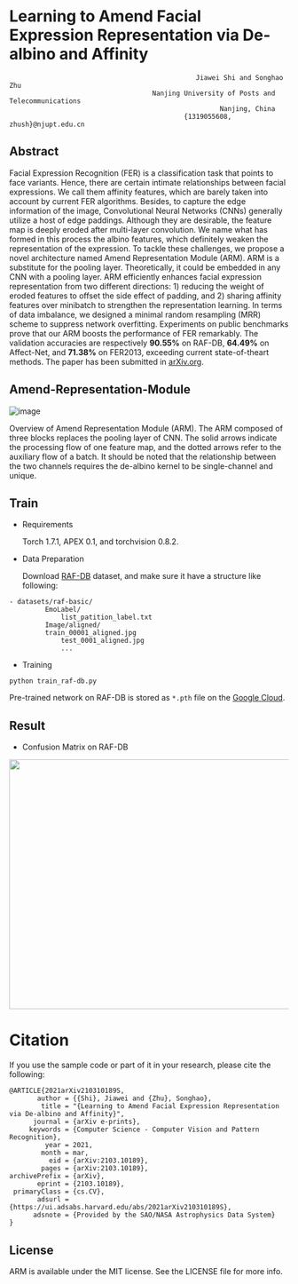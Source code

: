 # Learning to Amend Facial Expression Representation via De-albino and Affinity
                                                   Jiawei Shi and Songhao Zhu
                                        Nanjing University of Posts and Telecommunications
                                                         Nanjing, China
                                                {1319055608, zhush}@njupt.edu.cn


## Abstract
  Facial Expression Recognition (FER) is a classification task that points to face variants. Hence, there are certain
intimate relationships between facial expressions. We call them affinity features, which are barely taken into account
by current FER algorithms. Besides, to capture the edge information of the image, Convolutional Neural Networks
(CNNs) generally utilize a host of edge paddings. Although they are desirable, the feature map is deeply eroded after
multi-layer convolution. We name what has formed in this process the albino features, which definitely weaken the representation
of the expression. To tackle these challenges, we propose a novel architecture named Amend Representation
Module (ARM). ARM is a substitute for the pooling layer. Theoretically, it could be embedded in any CNN
with a pooling layer. ARM efficiently enhances facial expression representation from two different directions: 1) reducing
the weight of eroded features to offset the side effect of padding, and 2) sharing affinity features over minibatch
to strengthen the representation learning. In terms of data imbalance, we designed a minimal random resampling
(MRR) scheme to suppress network overfitting. Experiments on public benchmarks prove that our ARM boosts the
performance of FER remarkably. The validation accuracies are respectively **90.55%** on RAF-DB, **64.49%** on Affect-Net,
and **71.38%** on FER2013, exceeding current state-of-theart methods. The paper has been submitted in [arXiv.org](https://arxiv.org/abs/2103.10189).

## Amend-Representation-Module

![image](https://github.com/sunmusik/Amend-Representation-Module/blob/master/imgs/Net.png)

Overview of Amend Representation Module (ARM). The ARM composed of three blocks replaces the pooling layer
of CNN. The solid arrows indicate the processing flow of one feature map, and the dotted arrows refer to the auxiliary flow of
a batch. It should be noted that the relationship between the two channels requires the de-albino kernel to be single-channel
and unique.

## Train
- Requirements

  Torch 1.7.1, APEX 0.1, and torchvision 0.8.2.
- Data Preparation

  Download [RAF-DB](http://www.whdeng.cn/RAF/model1.html#dataset) dataset, and make sure it have a structure like following:
 
```
- datasets/raf-basic/
         EmoLabel/
             list_patition_label.txt
         Image/aligned/
	     train_00001_aligned.jpg
             test_0001_aligned.jpg
             ...
```
- Training
```
python train_raf-db.py
```

Pre-trained network on RAF-DB is stored as `*.pth` file on the [Google Cloud](https://drive.google.com/file/d/1pHfASV-Rc3Zh4ahFHRG0rUraqvAqt5cR/view).

## Result
- Confusion Matrix on RAF-DB

<div align=center><img src="https://github.com/sunmusik/Amend-Representation-Module/blob/master/imgs/acc_rafdb.png" width="600" height="450" /></div>


# Citation
If you use the sample code or part of it in your research, please cite the following:

```
@ARTICLE{2021arXiv210310189S,
       author = {{Shi}, Jiawei and {Zhu}, Songhao},
        title = "{Learning to Amend Facial Expression Representation via De-albino and Affinity}",
      journal = {arXiv e-prints},
     keywords = {Computer Science - Computer Vision and Pattern Recognition},
         year = 2021,
        month = mar,
          eid = {arXiv:2103.10189},
        pages = {arXiv:2103.10189},
archivePrefix = {arXiv},
       eprint = {2103.10189},
 primaryClass = {cs.CV},
       adsurl = {https://ui.adsabs.harvard.edu/abs/2021arXiv210310189S},
      adsnote = {Provided by the SAO/NASA Astrophysics Data System}
}
```

## License
ARM is available under the MIT license. See the LICENSE file for more info.
